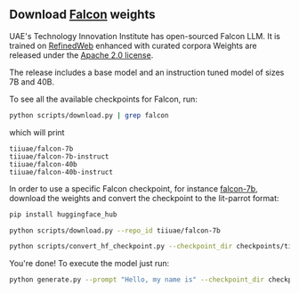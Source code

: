 ## Download [Falcon](https://falconllm.tii.ae) weights

UAE's Technology Innovation Institute has open-sourced Falcon LLM.
It is trained on [RefinedWeb](https://huggingface.co/datasets/tiiuae/falcon-refinedweb) enhanced with curated corpora
 Weights are released under the [Apache 2.0 license](https://www.apache.org/licenses/LICENSE-2.0).

The release includes a base model and an instruction tuned model of sizes 7B and 40B.

To see all the available checkpoints for Falcon, run:

```bash
python scripts/download.py | grep falcon
```

which will print

```text
tiiuae/falcon-7b
tiiuae/falcon-7b-instruct
tiiuae/falcon-40b
tiiuae/falcon-40b-instruct
```

In order to use a specific Falcon checkpoint, for instance [falcon-7b](https://huggingface.co/tiiuae/falcon-7b), download the weights and convert the checkpoint to the lit-parrot format:

```bash
pip install huggingface_hub

python scripts/download.py --repo_id tiiuae/falcon-7b

python scripts/convert_hf_checkpoint.py --checkpoint_dir checkpoints/tiiuae/falcon-7b
```

You're done! To execute the model just run:

```bash
python generate.py --prompt "Hello, my name is" --checkpoint_dir checkpoints/tiiuae/falcon-7b
```

